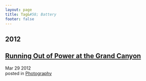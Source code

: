 ```yaml
---
layout: page
title: Tag&#58; Battery
footer: false
---
```


<div id="blog-archives" class="category">
<h2>2012</h2>

<article>
<h1><a href="/2012/03/29/running-out-of-power-at-the-grand-canyon/index.html">Running Out of Power at the Grand Canyon</a></h1>
<time datetime="2012-03-29T00:00:00-06:00" pubdate><span class='month'>Mar</span> <span class='day'>29</span> <span class='year'>2012</span></time>
<footer>
<span class="categories">posted in 
<a href='/categories/photography/'>Photography</a></span>
</footer>
</article>
</div>
